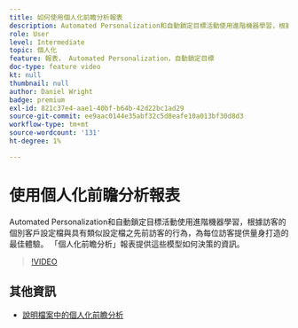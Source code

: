 ```yaml
---
title: 如何使用個人化前瞻分析報表
description: Automated Personalization和自動鎖定目標活動使用進階機器學習，根據訪客的個別客戶設定檔與具有類似設定檔之先前訪客的行為，為每位訪客提供量身打造的最佳體驗。 「個人化前瞻分析」報表提供這些模型如何決策的資訊。
role: User
level: Intermediate
topic: 個人化
feature: 報表， Automated Personalization，自動鎖定目標
doc-type: feature video
kt: null
thumbnail: null
author: Daniel Wright
badge: premium
exl-id: 821c37e4-aae1-40bf-b64b-42d22bc1ad29
source-git-commit: ee9aac0144e35abf32c5d8eafe10a013bf30d8d3
workflow-type: tm+mt
source-wordcount: '131'
ht-degree: 1%

---
```


# 使用個人化前瞻分析報表

Automated Personalization和自動鎖定目標活動使用進階機器學習，根據訪客的個別客戶設定檔與具有類似設定檔之先前訪客的行為，為每位訪客提供量身打造的最佳體驗。 「個人化前瞻分析」報表提供這些模型如何決策的資訊。

>[!VIDEO](https://video.tv.adobe.com/v/25601/?quality=12)

## 其他資訊

* [說明檔案中的個人化前瞻分析](https://docs.adobe.com/content/help/en/target/using/reports/insights/personalization-insights-reports.html)
